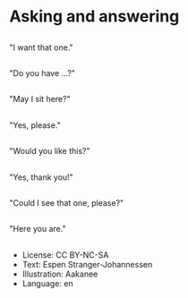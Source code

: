# Asking and answering

##
"I want that one."

##
"Do you have …?"

##
"May I sit here?"

##
"Yes, please."

##
"Would you like this?"

##
"Yes, thank you!"

##
"Could I see that one, please?"

##
"Here you are."

##
* License: CC BY-NC-SA
* Text: Espen Stranger-Johannessen
* Illustration: Aakanee
* Language: en
